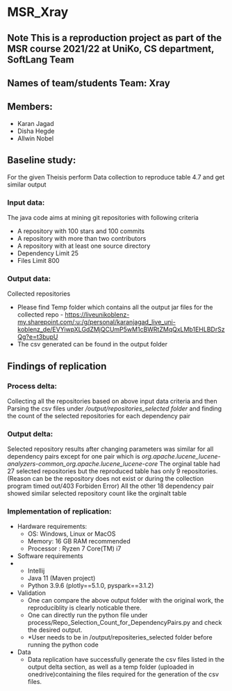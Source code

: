 
MSR_Xray
=================

Note This is a reproduction project as part of the MSR course 2021/22 at UniKo, CS department, SoftLang Team
-------------------------------------------------------------------------------------------------------------------------------------------------------------------------------------------------------------------------------------------------------------------------------

Names of team/students Team: Xray
----------------------------------------------------------------------------------------------------------------------------

Members:
-------------------------------------------------------------------------

-   Karan Jagad 
-   Disha Hegde 
-   Allwin Nobel

Baseline study:
---------------------------------------------------------------------------------------

For the given Theisis  perform Data collection to reproduce table 4.7  and get similar output

### Input data:

The java code aims at mining git repositories with following criteria

-   A repository with 100 stars and 100 commits
-   A repository with more than two contributors
-   A repository with at least one source directory
-   Dependency  Limit 25
-   Files Limit 800

### Output data:

Collected repositories

-   Please find Temp folder which contains all the output jar files for the collected repo - https://liveunikoblenz-my.sharepoint.com/:u:/g/personal/karanjagad_live_uni-koblenz_de/EVYiwpXLGdZMjQCUmP5wM1cBWRtZMqQxLMb1EHLBDrSzQg?e=t3bupU 
-   The csv generated can be found in the output folder 

Findings of replication
--------------------------------------------------------------------------------------------------------

### Process delta:

Collecting all the repositories based on above input data criteria and then Parsing the csv files under */output/repositories_selected folder* and finding the count of the selected repositories for each dependency pair 

### Output delta:

Selected repository results after changing parameters was similar for all dependency pairs except for one pair which is *org.apache.lucene_lucene-analyzers-common_org.apache.lucene_lucene-core*
The orginal table had 27 selected repositories but the reproduced table has only 9 repositories.(Reason can be the repository does not exist or during the collection program timed out/403 Forbiden Error)
All the other 18 dependency pair showed similar selected repository count like the orginalt table

### Implementation of replication:

-   Hardware requirements:
    -   OS: Windows, Linux or MacOS
    -   Memory: 16 GB RAM recommended
    -   Processor : Ryzen 7 Core(TM) i7
-   Software requirements
-   -   Intellij
    -   Java 11 (Maven project)
    -   Python 3.9.6 (plotly==5.1.0, pyspark==3.1.2)
-   Validation
    -   One can compare the above output folder with the original work, the reproduciblity is clearly noticable there.
    -   One can directly run the python file under process/Repo_Selection_Count_for_DependencyPairs.py and check the desired output.
    -   *User needs to be in  /output/repositeries_selected   folder before running the python code
-   Data
    -  Data replication have successfully generate the csv files listed in the output delta section, as well as a temp folder (uploaded in onedrive)containing the files required for the generation of the csv files.
